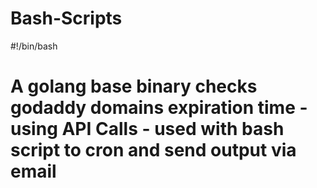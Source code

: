 # Bash-Scripts
#!/bin/bash


# A golang base binary checks godaddy domains expiration time -  using API Calls - used with bash script to cron and send output via email

